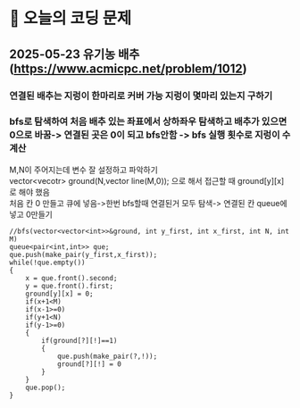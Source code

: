 ﻿# 🥹 오늘의 코딩 문제

## 2025-05-23 유기농 배추 (https://www.acmicpc.net/problem/1012)

### 연결된 배추는 지렁이 한마리로 커버 가능 지렁이 몇마리 있는지 구하기
### bfs로 탐색하여 처음 배추 있는 좌표에서 상하좌우 탐색하고 배추가 있으면 0으로 바꿈-> 연결된 곳은 0이 되고 bfs안함 -> bfs 실행 횟수로 지렁이 수 계산

M,N이 주어지는데 변수 잘 설정하고 파악하기</br>
vector<vecotr<int>> ground(N,vector<int> line(M,0)); 으로 해서 접근할 때 ground[y][x]로 해야 했음</br>
처음 칸 0 만들고 큐에 넣음->한번 bfs할때 연결된거 모두 탐색-> 연결된 칸 queue에 넣고 0만들기</br>
```
//bfs(vector<vector<int>>&ground, int y_first, int x_first, int N, int M)
queue<pair<int,int>> que;
que.push(make_pair(y_first,x_first));
while(!que.empty())
{
	x = que.front().second;
	y = que.front().first;
	ground[y][x] = 0;
	if(x+1<M)
	if(x-1>=0)
	if(y+1<N)
	if(y-1>=0)
	{
		if(ground[?][!]==1)
		{
			que.push(make_pair(?,!));
			ground[?][!] = 0
		}
	}
	que.pop();
}

```
